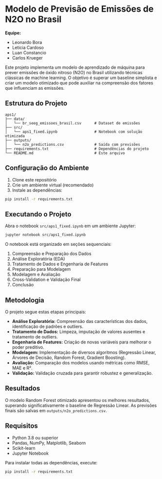 # Modelo de Previsão de Emissões de N2O no Brasil

**Equipe:**
- Leonardo Bora
- Leticia Cardoso
- Luan Constancio
- Carlos Krueger

Este projeto implementa um modelo de aprendizado de máquina para prever emissões de óxido nitroso (N2O) no Brasil utilizando técnicas clássicas de machine learning. O objetivo é superar um baseline simplista e criar um modelo otimizado que pode auxiliar na compreensão dos fatores que influenciam as emissões.

## Estrutura do Projeto

```
aps1/
├── data/
│   └── br_seeg_emissoes_brasil.csv      # Dataset de emissões
├── src/
│   └── aps1_fixed.ipynb                 # Notebook com solução otimizada
├── outputs/
│   └── n2o_predictions.csv              # Saída com previsões
├── requirements.txt                     # Dependências do projeto
└── README.md                            # Este arquivo
```

## Configuração do Ambiente

1. Clone este repositório
2. Crie um ambiente virtual (recomendado)
3. Instale as dependências:

```bash
pip install -r requirements.txt
```

## Executando o Projeto

Abra o notebook `src/aps1_fixed.ipynb` em um ambiente Jupyter:

```bash
jupyter notebook src/aps1_fixed.ipynb
```

O notebook está organizado em seções sequenciais:

1. Compreensão e Preparação dos Dados
2. Análise Exploratória (EDA)
3. Tratamento de Dados e Engenharia de Features
4. Preparação para Modelagem
5. Modelagem e Avaliação
6. Cross-Validation e Validação Final
7. Conclusão

## Metodologia

O projeto segue estas etapas principais:

- **Análise Exploratória:** Compreensão das características dos dados, identificação de padrões e outliers.
- **Tratamento de Dados:** Limpeza, imputação de valores ausentes e tratamento de outliers.
- **Engenharia de Features:** Criação de novas variáveis para melhorar o poder preditivo.
- **Modelagem:** Implementação de diversos algoritmos (Regressão Linear, Árvores de Decisão, Random Forest, Gradient Boosting).
- **Avaliação:** Comparação dos modelos usando métricas como RMSE, MAE e R².
- **Validação:** Validação cruzada para garantir robustez e generalização.

## Resultados

O modelo Random Forest otimizado apresentou os melhores resultados, superando significativamente o baseline de Regressão Linear. As previsões finais são salvas em `outputs/n2o_predictions.csv`.

## Requisitos

- Python 3.8 ou superior
- Pandas, NumPy, Matplotlib, Seaborn
- Scikit-learn
- Jupyter Notebook

Para instalar todas as dependências, execute:
```bash
pip install -r requirements.txt
```